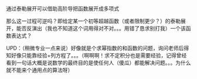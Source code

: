 通过泰勒展开可以借助高阶导把函数展开成多项式

那么这一过程可逆吗？即给定某一个初等超越函数（或者限制更少？）的泰勒展开，能否反演出（我也不知道这个词用得对不对。。。用错了恳求别打我）一个该函数表达式？



UPD：（稍微专业一点来说）好像就是个求幂指数的和函数的问题，询问老师后得知好像只能靠经验+列方程了。。。（啊啊啊！求不定积分也是需要经验，记得曾经看到一句话大概是说数学的最终目的是使任何人（傻瓜）都能解决问题。。。为什么就不能来个通用点的算法呀）